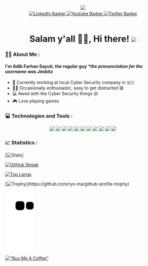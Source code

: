 
<div id="header" align="center">
  <img src="https://media2.giphy.com/media/gbmWwWm4sGMQvAYm1G/giphy.gif?cid=ecf05e47qjt7wweuot4xupyqfdnd2q6twd864n1thu9jkcn1&rid=giphy.gif&ct=g" width="100"/>
</div>

<div id="badges" align="center">
  <a href="https://blank.page/">
    <img src="https://img.shields.io/badge/LinkedIn-blue?style=for-the-badge&logo=linkedin&logoColor=white" alt="LinkedIn Badge"/>
  </a>
  <a href="https://www.youtube.com/watch?v=dQw4w9WgXcQ">
    <img src="https://img.shields.io/badge/YouTube-red?style=for-the-badge&logo=youtube&logoColor=white" alt="Youtube Badge"/>
  </a>
  <a href="https://twitter.com/7imbitz">
    <img src="https://img.shields.io/badge/Twitter-blue?style=for-the-badge&logo=twitter&logoColor=white" alt="Twitter Badge"/>
  </a>
</div>

<div id="views" align="center">
  <img src="https://komarev.com/ghpvc/?username=7imbitz&style=flat-square&color=blue" alt=""/>
</div>

<h1 align="center">
  Salam y'all ✌🏻, Hi there!
  <img src="https://media.giphy.com/media/hvRJCLFzcasrR4ia7z/giphy.gif" width="30px"/>
</h1>

### :man_technologist: About Me :
#### I'm Adib Farhan Sayuti, the regular guy _*the pronunciation for the username was Jimbitz_

- :briefcase: Currently working at local Cyber Security company in :malaysia:
- :raising_hand_man: Occasionally enthusiastic, easy to get distracted 😅
- :computer: Awed with the Cyber Security things 😮
- :video_game: Love playing games

### 💻 Technologies and Tools :

<p align="center">
<image src="https://img.shields.io/badge/Golang-439DC2?style=for-the-badge&logo=Go&logoColor=white">
<image src="https://img.shields.io/badge/Bash-4D4D4D?style=for-the-badge&logo=windows%20terminal&logoColor=white">
<image src="https://img.shields.io/badge/Python-3776AB?style=for-the-badge&logo=python&logoColor=black"> 

  
<image src="https://img.shields.io/badge/Macos-000000?style=for-the-badge&logo=apple&logoColor=white"> 
<image src="https://img.shields.io/badge/Linux-FCC624?style=for-the-badge&logo=linux&logoColor=black">  
<image src="https://img.shields.io/badge/Kali_Linux-557C94?style=for-the-badge&logo=kali-linux&logoColor=white">  
<image src="https://img.shields.io/badge/Windows-0078D6?style=for-the-badge&logo=windows&logoColor=white">
<image src="https://img.shields.io/badge/Debian-A81D33?style=for-the-badge&logo=debian&logoColor=white"> 

  
<image src="https://img.shields.io/badge/sublime_text-%23575757.svg?&style=for-the-badge&logo=sublime-text&logoColor=important">  
<image src="https://img.shields.io/badge/Code-4572C3?style=for-the-badge&logo=visual-studio-code&logoColor=white"> 
<image src="https://img.shields.io/badge/Obsidian-663CBA?style=for-the-badge&logo=obsidian&logoColor=white">
<p/>

### 📈 Statistics :

[![Stats](https://github-readme-stats.vercel.app/api?username=7imbitz&theme=dracula)]

[![GitHub Streak](https://github-readme-streak-stats.herokuapp.com/?user=7imbitz&theme=dracula)](https://git.io/streak-stats)

<p align="center">
  
  
[![Top Langs](https://github-readme-stats.vercel.app/api/top-langs/?username=7imbitz&theme=dracula&layout=compact&langs_count=10&hide=ruby,mustache,html,css,scss)](https://github.com/anuraghazra/github-readme-stats)

[![Trophy](https://github-profile-trophy.vercel.app/?username=7imbitz&theme=dracula&column=-1&rank=-?)](https://github.com/ryo-ma/github-profile-trophy)

![Snake animation](https://github.com/7imbitz/7imbitz/blob/output/github-contribution-grid-snake.svg)
  
  </p>
  
  
[!["Buy Me A Coffee"](https://www.buymeacoffee.com/assets/img/custom_images/orange_img.png)](https://www.buymeacoffee.com/7imbitz)


